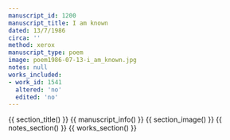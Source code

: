 ```yaml
---
manuscript_id: 1200
manuscript_title: I am known
dated: 13/7/1986
circa: ''
method: xerox
manuscript_type: poem
image: poem1986-07-13-i_am_known.jpg
notes: null
works_included:
- work_id: 1541
  altered: 'no'
  edited: 'no'
---
```


{{ section_title() }}
{{ manuscript_info() }}
{{ section_image() }}
{{ notes_section() }}
{{ works_section() }}

